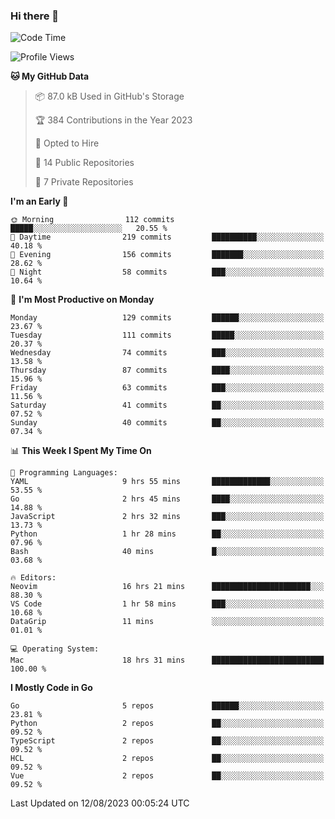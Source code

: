 ### Hi there 👋
<!--![visitors](https://visitor-badge.glitch.me/badge?page_id=d0zingcat)-->
<!--
**d0zingcat/d0zingcat** is a ✨ _special_ ✨ repository because its `README.md` (this file) appears on your GitHub profile.

Here are some ideas to get you started:

- 🔭 I’m currently working on ...
- 🌱 I’m currently learning ...
- 👯 I’m looking to collaborate on ...
- 🤔 I’m looking for help with ...
- 💬 Ask me about ...
- 📫 How to reach me: ...
- 😄 Pronouns: ...
- ⚡ Fun fact: ...
-->
<!--START_SECTION:waka-->
![Code Time](http://img.shields.io/badge/Code%20Time-2%2C918%20hrs%204%20mins-blue)

![Profile Views](http://img.shields.io/badge/Profile%20Views-0-blue)

**🐱 My GitHub Data** 

> 📦 87.0 kB Used in GitHub's Storage 
 > 
> 🏆 384 Contributions in the Year 2023
 > 
> 💼 Opted to Hire
 > 
> 📜 14 Public Repositories 
 > 
> 🔑 7 Private Repositories 
 > 
**I'm an Early 🐤** 

```text
🌞 Morning                112 commits         █████░░░░░░░░░░░░░░░░░░░░   20.55 % 
🌆 Daytime                219 commits         ██████████░░░░░░░░░░░░░░░   40.18 % 
🌃 Evening                156 commits         ███████░░░░░░░░░░░░░░░░░░   28.62 % 
🌙 Night                  58 commits          ███░░░░░░░░░░░░░░░░░░░░░░   10.64 % 
```
📅 **I'm Most Productive on Monday** 

```text
Monday                   129 commits         ██████░░░░░░░░░░░░░░░░░░░   23.67 % 
Tuesday                  111 commits         █████░░░░░░░░░░░░░░░░░░░░   20.37 % 
Wednesday                74 commits          ███░░░░░░░░░░░░░░░░░░░░░░   13.58 % 
Thursday                 87 commits          ████░░░░░░░░░░░░░░░░░░░░░   15.96 % 
Friday                   63 commits          ███░░░░░░░░░░░░░░░░░░░░░░   11.56 % 
Saturday                 41 commits          ██░░░░░░░░░░░░░░░░░░░░░░░   07.52 % 
Sunday                   40 commits          ██░░░░░░░░░░░░░░░░░░░░░░░   07.34 % 
```


📊 **This Week I Spent My Time On** 

```text
💬 Programming Languages: 
YAML                     9 hrs 55 mins       █████████████░░░░░░░░░░░░   53.55 % 
Go                       2 hrs 45 mins       ████░░░░░░░░░░░░░░░░░░░░░   14.88 % 
JavaScript               2 hrs 32 mins       ███░░░░░░░░░░░░░░░░░░░░░░   13.73 % 
Python                   1 hr 28 mins        ██░░░░░░░░░░░░░░░░░░░░░░░   07.96 % 
Bash                     40 mins             █░░░░░░░░░░░░░░░░░░░░░░░░   03.68 % 

🔥 Editors: 
Neovim                   16 hrs 21 mins      ██████████████████████░░░   88.30 % 
VS Code                  1 hr 58 mins        ███░░░░░░░░░░░░░░░░░░░░░░   10.68 % 
DataGrip                 11 mins             ░░░░░░░░░░░░░░░░░░░░░░░░░   01.01 % 

💻 Operating System: 
Mac                      18 hrs 31 mins      █████████████████████████   100.00 % 
```

**I Mostly Code in Go** 

```text
Go                       5 repos             ██████░░░░░░░░░░░░░░░░░░░   23.81 % 
Python                   2 repos             ██░░░░░░░░░░░░░░░░░░░░░░░   09.52 % 
TypeScript               2 repos             ██░░░░░░░░░░░░░░░░░░░░░░░   09.52 % 
HCL                      2 repos             ██░░░░░░░░░░░░░░░░░░░░░░░   09.52 % 
Vue                      2 repos             ██░░░░░░░░░░░░░░░░░░░░░░░   09.52 % 
```




 Last Updated on 12/08/2023 00:05:24 UTC
<!--END_SECTION:waka-->

